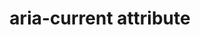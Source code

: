 ---
{
  "title": "aria-current attribute",
  "description": "Indicates the element that represents the current item within a container or set of related elements.",
  "category": "aria",
  "keywords": "aria-current attribute",
  "last_test_date": "2019-01-06",
  "test_results_url": "https://a11ysupport.io/tech/aria/aria-current_attribute",
  "test_url": "https://a11ysupport.io/tech/aria/aria-current_attribute",
  "notes_by_num": {
    "1": "Didn't convey the \"date\" value",
    "2": "Didn't convey the \"location\" value",
    "3": "Didn't convey the \"page\" value",
    "4": "Didn't convey the \"step\" value",
    "5": "Didn't convey the \"time\" value",
    "6": "Didn't convey the \"true\" value"
  },
  "stats": {
    "jaws": {
      "chrome": {
        "73": "y"
      },
      "ie": {
        "11": "y"
      },
      "firefox": {
        "66": "y"
      },
      "edge": {
        "44": "n #1 #2 #3 #4 #5 #6"
      }
    },
    "narrator": {
      "edge": {
        "44.17763": "n #1 #2 #3 #4 #5 #6"
      }
    },
    "nvda": {
      "chrome": {
        "73": "y"
      },
      "firefox": {
        "66": "y"
      },
      "ie": {
        "11": "y"
      },
      "edge": {
        "44.17763": "y"
      }
    },
    "orca": {
      "firefox": {
        "69": "n #1 #2 #3 #4 #5 #6"
      }
    },
    "talkback": {
      "and_chr": {
        "75": "n #1 #2 #3 #4 #5 #6"
      },
      "firefox": {
        "unknown": "u"
      }
    },
    "vo_ios": {
      "ios_saf": {
        "12.2": "y"
      }
    },
    "vo_macos": {
      "safari": {
        "12.1": "y"
      }
    }
  },
  "links": {
    "ARIA spec for aria-current": "https://www.w3.org/TR/wai-aria-1.1/#aria-current"
  }
}
---